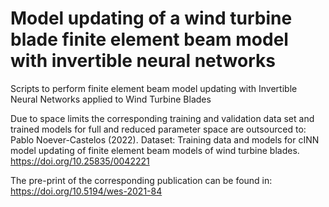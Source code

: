 # Model updating of a wind turbine blade finite element beam model with invertible neural networks

Scripts to perform finite element beam model updating with Invertible Neural Networks applied to Wind Turbine Blades

Due to space limits the corresponding training and validation data set and trained models for full and reduced parameter space are outsourced to:
Pablo Noever-Castelos (2022). Dataset: Training data and models for cINN model updating of finite element beam models of wind turbine blades. 
https://doi.org/10.25835/0042221

The pre-print of the corresponding publication can be found in:
https://doi.org/10.5194/wes-2021-84
